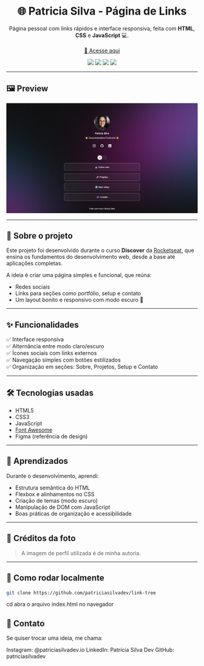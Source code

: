 <h1 align="center">🌐 Patricia Silva - Página de Links</h1>

<p align="center">
  Página pessoal com links rápidos e interface responsiva, feita com <strong>HTML</strong>, <strong>CSS</strong> e <strong>JavaScript</strong> 💻.
  <br>
  <br>
  <a href="https://patriciasilvadev.github.io/" target="_blank">🔗 Acesse aqui</a>
</p>

<p align="center">
  <img src="https://img.shields.io/badge/Feito%20com-Rocketseat%20Discover-%237159c1?style=flat&logo=rocket&logoColor=white"/>
  <img src="https://img.shields.io/badge/HTML5-E34F26?style=flat&logo=html5&logoColor=white" />
  <img src="https://img.shields.io/badge/CSS3-1572B6?style=flat&logo=css3&logoColor=white" />
  <img src="https://img.shields.io/badge/JavaScript-F7DF1E?style=flat&logo=javascript&logoColor=black" />
</p>

---

## 🖼️ Preview

<div align="center">
  <img src="./screenshot.png" alt="Capa do projeto" width="600px" />
</div>

---

## 📌 Sobre o projeto

Este projeto foi desenvolvido durante o curso **Discover** da [Rocketseat](https://www.rocketseat.com.br/), que ensina os fundamentos do desenvolvimento web, desde a base até aplicações completas.

A ideia é criar uma página simples e funcional, que reúna:

- Redes sociais
- Links para seções como portfólio, setup e contato
- Um layout bonito e responsivo com modo escuro 🌙

---

## ✨ Funcionalidades

✅ Interface responsiva  
✅ Alternância entre modo claro/escuro  
✅ Ícones sociais com links externos  
✅ Navegação simples com botões estilizados  
✅ Organização em seções: Sobre, Projetos, Setup e Contato

---

## 🛠️ Tecnologias usadas

- HTML5
- CSS3
- JavaScript
- [Font Awesome](https://fontawesome.com/)
- Figma (referência de design)

---

## 🧠 Aprendizados

Durante o desenvolvimento, aprendi:

- Estrutura semântica do HTML
- Flexbox e alinhamentos no CSS
- Criação de temas (modo escuro)
- Manipulação de DOM com JavaScript
- Boas práticas de organização e acessibilidade

---

## 📸 Créditos da foto

> A imagem de perfil utilizada é de minha autoria.

---

## 🚀 Como rodar localmente

```bash
git clone https://github.com/patriciasilvadev/link-tree
```
cd 
abra o arquivo index.html no navegador

## 💌 Contato
Se quiser trocar uma ideia, me chama:

Instagram: @patriciasilvadev.io
LinkedIn: Patrícia Silva Dev
GitHub: patriciasilvadev
